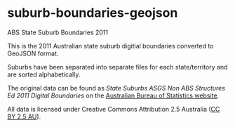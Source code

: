 # suburb-boundaries-geojson
ABS State Suburb Boundaries 2011

This is the 2011 Australian state suburb digitial boundaries converted to GeoJSON format.

Suburbs have been separated into separate files for each state/territory and are sorted alphabetically.

The original data can be found as _State Suburbs ASGS Non ABS Structures Ed 2011 Digital Boundaries_
on the [Australian Bureau of Statistics website](http://www.abs.gov.au/AUSSTATS/abs@.nsf/DetailsPage/1270.0.55.003July%202011?OpenDocument).

All data is licensed under Creative Commons Attribution 2.5 Australia ([CC BY 2.5 AU](http://creativecommons.org/licenses/by/2.5/au/)).
